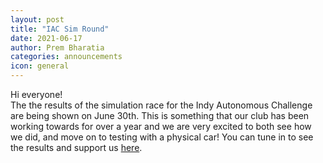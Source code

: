 ```yaml
---
layout: post
title: "IAC Sim Round"
date: 2021-06-17
author: Prem Bharatia
categories: announcements
icon: general
---
```


<p>
Hi everyone! <br> The the results of the simulation race for the Indy Autonomous Challenge are being shown on June 30th. This is something that our club has been working towards for over a year and we are very excited to both see how we did, and move on to testing with a physical car! You can tune in to see the results and support us  
  <a href="https://riss.ri.cmu.edu/cmu-riss-alumni-spotlight/">here</a>. 

</p>

